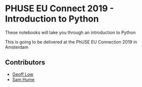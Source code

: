 # PHUSE EU Connect 2019 -  Introduction to Python

These notebooks will take you through an introduction to Python

This is going to be delivered at the PhUSE EU Connection 2019 in Amsterdam

## Contributors
* [Geoff Low](https://github.com/glow-mdsol)
* [Sam Hume](https://github.com/swhume)

